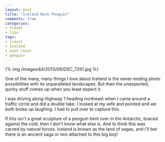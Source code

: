 ```yaml
---
layout: post
title: "Iceland Rock Penguin"
comments: true
categories:
- travel
- tips
tags:
- travel
- Iceland
- east coast
- penguin
---
```


{% img /images/bli/2013/09/DSC_7261.jpg %}

One of the many, many things I love about Iceland is the never-ending photo possibilities with its unparalleled landscapes. But then the unexpected, quirky stuff comes up when you least expect it. 

<!--more-->

I was driving along Highway 1 heading northeast when I came around a traffic circle and did a double take. I looked at my wife and pointed and we both broke up laughing. I had to pull over to capture this. 

If this isn't a great sculpture of a penguin bent over in the Antarctic, braced against the cold, then I don't know what else is. And to think this was carved by natural forces. Iceland is known as the land of sagas, and I'll bet there is an ancient saga or two attached to this big boy!


